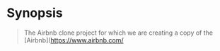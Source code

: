 # Synopsis

> The Airbnb clone project for which we are creating a copy of the [Airbnb](https://www.airbnb.com/
